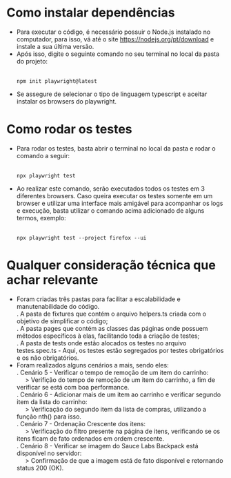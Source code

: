 # Como instalar dependências <br>
- Para executar o código, é necessário possuir o Node.js instalado no computador, para isso, vá até o site https://nodejs.org/pt/download e instale a sua última versão. <br>
- Após isso, digite o seguinte comando no seu terminal no local da pasta do projeto:<br><br>
  ```
  npm init playwright@latest
  ```
- Se assegure de selecionar o tipo de linguagem typescript e aceitar instalar os browsers do playwright. <br>

# Como rodar os testes <br>
- Para rodar os testes, basta abrir o terminal no local da pasta e rodar o comando a seguir: <br><br>
  ```
  npx playwright test
  ``` 
- Ao realizar este comando, serão executados todos os testes em 3 diferentes browsers. Caso queira executar os testes somente em um browser e utilizar uma interface mais amigável para acompanhar os logs e execução, basta utilizar o comando acima adicionado de alguns termos, exemplo: <br><br>
  ```
  npx playwright test --project firefox --ui
  ```

# Qualquer consideração técnica que achar relevante<br>
- Foram criadas três pastas para facilitar a escalabilidade e manutenabilidade do código.<br>
. A pasta de fixtures que contém o arquivo helpers.ts criada com o objetivo de simplificar o código;<br>
. A pasta pages que contém as classes das páginas onde possuem métodos específicos à elas, facilitando toda a criação de testes;<br>
. A pasta de tests onde estão alocados os testes no arquivo testes.spec.ts - Aqui, os testes estão segregados por testes obrigatórios e os não obrigatórios. <br>
- Foram realizados alguns cenários a mais, sendo eles: <br>
. Cenário 5 - Verificar o tempo de remoção de um item do carrinho: <br>
&nbsp;&nbsp;&nbsp;&nbsp;  > Verifição do tempo de remoção de um item do carrinho, a fim de verificar se está com boa performance. <br>
. Cenário 6 - Adicionar mais de um item ao carrinho e verificar segundo item da lista do carrinho: <br>
&nbsp;&nbsp;&nbsp;&nbsp;  > Verificação do segundo item da lista de compras, utilizando a função nth() para isso.<br>
 . Cenário 7 - Ordenação Crescente dos itens: <br>
&nbsp;&nbsp;&nbsp;&nbsp;  > Verificação do filtro presente na página de itens, verificando se os itens ficam de fato ordenados em ordem crescente.<br>
 . Cenário 8 - Verificar se imagem do Sauce Labs Backpack está disponível no servidor: <br>
&nbsp;&nbsp;&nbsp;&nbsp;  > Confirmação de que a imagem está de fato disponível e retornando status 200 (OK).